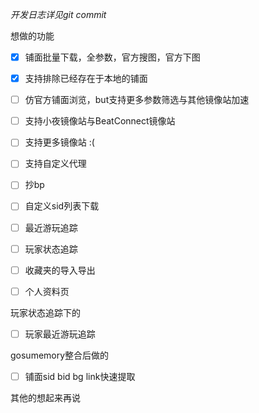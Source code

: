 *开发日志详见git commit*

想做的功能

- [x] 铺面批量下载，全参数，官方搜图，官方下图
- [x] 支持排除已经存在于本地的铺面
- [ ] 仿官方铺面浏览，but支持更多参数筛选与其他镜像站加速

- [ ] 支持小夜镜像站与BeatConnect镜像站
- [ ] 支持更多镜像站 :(
- [ ] 支持自定义代理
- [ ] 抄bp
- [ ] 自定义sid列表下载
- [ ] 最近游玩追踪
- [ ] 玩家状态追踪
- [ ] 收藏夹的导入导出
- [ ] 个人资料页

玩家状态追踪下的

- [ ] 玩家最近游玩追踪

gosumemory整合后做的

- [ ] 铺面sid bid bg link快速提取

其他的想起来再说
